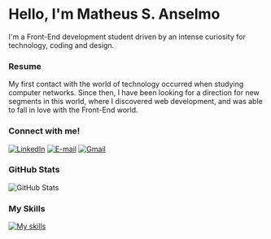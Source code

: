 # Hello, I'm Matheus S. Anselmo

I'm a Front-End development student driven by an intense curiosity for technology, coding and design.

### Resume

My first contact with the world of technology occurred when studying computer networks. Since then, I have been looking for a direction for new segments in this world, where I discovered web development, and was able to fall in love with the Front-End world.

### Connect with me!
<!--
[![Portfolio](https://img.shields.io/badge/Portfolio-000?style=for-the-badge&logo=todoist&logoColor=90f208)](https://ans3lmo.github.io/portfolio) 
--> 
[![LinkedIn](https://img.shields.io/badge/LinkedIn-000?style=for-the-badge&logo=linkedin&logoColor=90f208)](https://www.linkedin.com/in/matheus-souza-anselmo-aba10a215/) [![E-mail](https://img.shields.io/badge/-Email-000?style=for-the-badge&logo=microsoft-outlook&logoColor=90f208)](mailto:anselmoma2005@outlook.com) [![Gmail](https://img.shields.io/badge/Gmail-000?style=for-the-badge&logo=gmail&logoColor=90f208)](mailto:anselmo.souza2005@gmail.com)

### GitHub Stats
![GitHub Stats](https://github-readme-stats.vercel.app/api?username=Ans3lmo&theme=transparent&bg_color=000&border_color=&show_icons=true&icon_color=90f208&title_color=90f208&text_color=FFF)

### My Skills
[![My skills](https://skillicons.dev/icons?i=html,css,js,git,azure,aws)](https://skillicons.dev)
